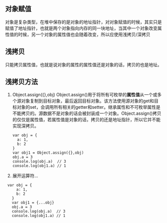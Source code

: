  ## 对象赋值

 对象是复杂类型，在堆中保存的是对象的地址指针，对对象赋值的时候，其实只是赋值了地址指针，也就是两个对象指向内存的同一块地址，当其中一个对象改变属性值的时候，另一个对象的属性值也会随着改变，所以应使用浅拷贝/深拷贝

 ## 浅拷贝

 只能拷贝属性值，也就是说对象的属性的属性值还是对象的话，拷贝的也是地址。

 ## 浅拷贝方法


1. Object.assign({},obj)
  Object.assign()用于将所有可枚举的**属性值**从一个或多个源对象复制到目标对象，最后返回目标对象。该方法使用源对象的get和目标对象的set，会调用所有相关的getter和setter。继承属性和不可枚举属性是不能拷贝的。源数据不是对象的话会被封装成一个对象。Object.assign()拷贝的仅仅是属性值，若属性值是对象的话，拷贝的还是地址指针，所以它并不能实现深拷贝。
   ```
   var obj = {
     a: 1,
     b: 2
   }
   var obj1 = Object.assign({},obj)
   obj.a = 3
   console.log(obj.a)  // 3
   console.log(obj1.a) // 1
   ```
2. 展开运算符...
```
 var obj = {
     a: 1,
     b: 2
   }
   var obj1 = {...obj}
   obj.a = 3
   console.log(obj.a)  // 3
   console.log(obj1.a) // 1
```
